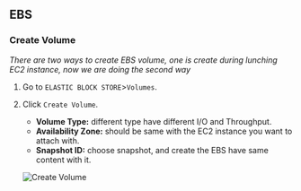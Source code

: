 ## EBS

### Create Volume

*There are two ways to create EBS volume, one is create during lunching EC2 instance, now we are doing the second way*

1. Go to `ELASTIC BLOCK STORE`>`Volumes`.

2. Click `Create Volume`.
    * **Volume Type:** different type have different I/O and Throughput.
    * **Availability Zone:** should be same with the EC2 instance you want to attach with.
    * **Snapshot ID:** choose snapshot, and create the EBS have same content with it.
    
    ![Create Volume](./images/ebs/create-volume.pn)